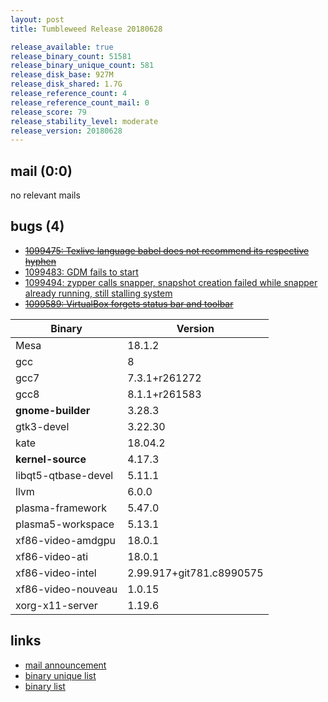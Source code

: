 ```yaml
---
layout: post
title: Tumbleweed Release 20180628

release_available: true
release_binary_count: 51581
release_binary_unique_count: 581
release_disk_base: 927M
release_disk_shared: 1.7G
release_reference_count: 4
release_reference_count_mail: 0
release_score: 79
release_stability_level: moderate
release_version: 20180628
---
```


## mail (0:0)

no relevant mails

## bugs (4)

<!--more-->

- ~~[1099475: Texlive language babel does not recommend its respective hyphen](https://bugzilla.opensuse.org/show_bug.cgi?id=1099475)~~
- [1099483: GDM fails to start](https://bugzilla.opensuse.org/show_bug.cgi?id=1099483)
- [1099494: zypper calls snapper, snapshot creation failed while snapper already running, still stalling system](https://bugzilla.opensuse.org/show_bug.cgi?id=1099494)
- ~~[1099589: VirtualBox forgets status bar and toolbar](https://bugzilla.opensuse.org/show_bug.cgi?id=1099589)~~

Binary | Version
--- | ---
Mesa | 18.1.2
gcc | 8
gcc7 | 7.3.1+r261272
gcc8 | 8.1.1+r261583
**gnome-builder** | 3.28.3
gtk3-devel | 3.22.30
kate | 18.04.2
**kernel-source** | 4.17.3
libqt5-qtbase-devel | 5.11.1
llvm | 6.0.0
plasma-framework | 5.47.0
plasma5-workspace | 5.13.1
xf86-video-amdgpu | 18.0.1
xf86-video-ati | 18.0.1
xf86-video-intel | 2.99.917+git781.c8990575
xf86-video-nouveau | 1.0.15
xorg-x11-server | 1.19.6

## links

- [mail announcement](https://lists.opensuse.org/opensuse-factory/2018-06/msg00367.html)
- [binary unique list](http://download.tumbleweed.boombatower.com/20180628/rpm.unique.list)
- [binary list](http://download.tumbleweed.boombatower.com/20180628/rpm.list)
